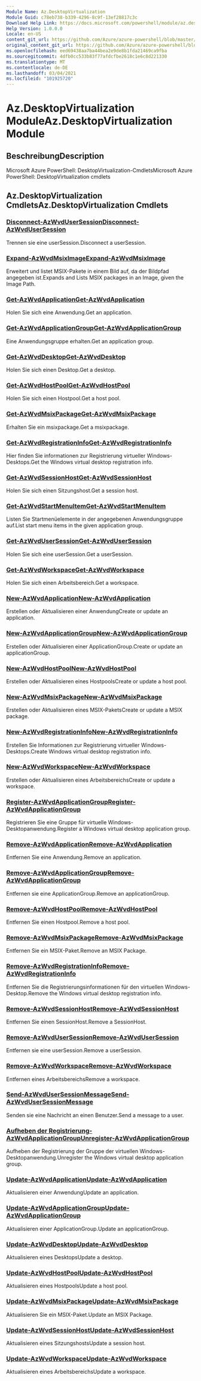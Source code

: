 ```yaml
---
Module Name: Az.DesktopVirtualization
Module Guid: c78eb738-b339-4296-8c9f-13ef28817c3c
Download Help Link: https://docs.microsoft.com/powershell/module/az.desktopvirtualization
Help Version: 1.0.0.0
Locale: en-US
content_git_url: https://github.com/Azure/azure-powershell/blob/master/src/DesktopVirtualization/help/Az.DesktopVirtualization.md
original_content_git_url: https://github.com/Azure/azure-powershell/blob/master/src/DesktopVirtualization/help/Az.DesktopVirtualization.md
ms.openlocfilehash: eed69438aa7ba44bea2e9de8b1fda21469ca9fba
ms.sourcegitcommit: 4dfb0cc533b83f77afdcfbe2618c1e6c8d221330
ms.translationtype: MT
ms.contentlocale: de-DE
ms.lasthandoff: 03/04/2021
ms.locfileid: "101925720"
---
```

# <span data-ttu-id="48db6-101">Az.DesktopVirtualization Module</span><span class="sxs-lookup"><span data-stu-id="48db6-101">Az.DesktopVirtualization Module</span></span>
## <span data-ttu-id="48db6-102">Beschreibung</span><span class="sxs-lookup"><span data-stu-id="48db6-102">Description</span></span>
<span data-ttu-id="48db6-103">Microsoft Azure PowerShell: DesktopVirtualization-Cmdlets</span><span class="sxs-lookup"><span data-stu-id="48db6-103">Microsoft Azure PowerShell: DesktopVirtualization cmdlets</span></span>

## <span data-ttu-id="48db6-104">Az.DesktopVirtualization Cmdlets</span><span class="sxs-lookup"><span data-stu-id="48db6-104">Az.DesktopVirtualization Cmdlets</span></span>
### [<span data-ttu-id="48db6-105">Disconnect-AzWvdUserSession</span><span class="sxs-lookup"><span data-stu-id="48db6-105">Disconnect-AzWvdUserSession</span></span>](Disconnect-AzWvdUserSession.md)
<span data-ttu-id="48db6-106">Trennen sie eine userSession.</span><span class="sxs-lookup"><span data-stu-id="48db6-106">Disconnect a userSession.</span></span>

### [<span data-ttu-id="48db6-107">Expand-AzWvdMsixImage</span><span class="sxs-lookup"><span data-stu-id="48db6-107">Expand-AzWvdMsixImage</span></span>](Expand-AzWvdMsixImage.md)
<span data-ttu-id="48db6-108">Erweitert und listet MSIX-Pakete in einem Bild auf, da der Bildpfad angegeben ist.</span><span class="sxs-lookup"><span data-stu-id="48db6-108">Expands and Lists MSIX packages in an Image, given the Image Path.</span></span>

### [<span data-ttu-id="48db6-109">Get-AzWvdApplication</span><span class="sxs-lookup"><span data-stu-id="48db6-109">Get-AzWvdApplication</span></span>](Get-AzWvdApplication.md)
<span data-ttu-id="48db6-110">Holen Sie sich eine Anwendung.</span><span class="sxs-lookup"><span data-stu-id="48db6-110">Get an application.</span></span>

### [<span data-ttu-id="48db6-111">Get-AzWvdApplicationGroup</span><span class="sxs-lookup"><span data-stu-id="48db6-111">Get-AzWvdApplicationGroup</span></span>](Get-AzWvdApplicationGroup.md)
<span data-ttu-id="48db6-112">Eine Anwendungsgruppe erhalten.</span><span class="sxs-lookup"><span data-stu-id="48db6-112">Get an application group.</span></span>

### [<span data-ttu-id="48db6-113">Get-AzWvdDesktop</span><span class="sxs-lookup"><span data-stu-id="48db6-113">Get-AzWvdDesktop</span></span>](Get-AzWvdDesktop.md)
<span data-ttu-id="48db6-114">Holen Sie sich einen Desktop.</span><span class="sxs-lookup"><span data-stu-id="48db6-114">Get a desktop.</span></span>

### [<span data-ttu-id="48db6-115">Get-AzWvdHostPool</span><span class="sxs-lookup"><span data-stu-id="48db6-115">Get-AzWvdHostPool</span></span>](Get-AzWvdHostPool.md)
<span data-ttu-id="48db6-116">Holen Sie sich einen Hostpool.</span><span class="sxs-lookup"><span data-stu-id="48db6-116">Get a host pool.</span></span>

### [<span data-ttu-id="48db6-117">Get-AzWvdMsixPackage</span><span class="sxs-lookup"><span data-stu-id="48db6-117">Get-AzWvdMsixPackage</span></span>](Get-AzWvdMsixPackage.md)
<span data-ttu-id="48db6-118">Erhalten Sie ein msixpackage.</span><span class="sxs-lookup"><span data-stu-id="48db6-118">Get a msixpackage.</span></span>

### [<span data-ttu-id="48db6-119">Get-AzWvdRegistrationInfo</span><span class="sxs-lookup"><span data-stu-id="48db6-119">Get-AzWvdRegistrationInfo</span></span>](Get-AzWvdRegistrationInfo.md)
<span data-ttu-id="48db6-120">Hier finden Sie informationen zur Registrierung virtueller Windows-Desktops.</span><span class="sxs-lookup"><span data-stu-id="48db6-120">Get the Windows virtual desktop registration info.</span></span>

### [<span data-ttu-id="48db6-121">Get-AzWvdSessionHost</span><span class="sxs-lookup"><span data-stu-id="48db6-121">Get-AzWvdSessionHost</span></span>](Get-AzWvdSessionHost.md)
<span data-ttu-id="48db6-122">Holen Sie sich einen Sitzungshost.</span><span class="sxs-lookup"><span data-stu-id="48db6-122">Get a session host.</span></span>

### [<span data-ttu-id="48db6-123">Get-AzWvdStartMenuItem</span><span class="sxs-lookup"><span data-stu-id="48db6-123">Get-AzWvdStartMenuItem</span></span>](Get-AzWvdStartMenuItem.md)
<span data-ttu-id="48db6-124">Listen Sie Startmenüelemente in der angegebenen Anwendungsgruppe auf.</span><span class="sxs-lookup"><span data-stu-id="48db6-124">List start menu items in the given application group.</span></span>

### [<span data-ttu-id="48db6-125">Get-AzWvdUserSession</span><span class="sxs-lookup"><span data-stu-id="48db6-125">Get-AzWvdUserSession</span></span>](Get-AzWvdUserSession.md)
<span data-ttu-id="48db6-126">Holen Sie sich eine userSession.</span><span class="sxs-lookup"><span data-stu-id="48db6-126">Get a userSession.</span></span>

### [<span data-ttu-id="48db6-127">Get-AzWvdWorkspace</span><span class="sxs-lookup"><span data-stu-id="48db6-127">Get-AzWvdWorkspace</span></span>](Get-AzWvdWorkspace.md)
<span data-ttu-id="48db6-128">Holen Sie sich einen Arbeitsbereich.</span><span class="sxs-lookup"><span data-stu-id="48db6-128">Get a workspace.</span></span>

### [<span data-ttu-id="48db6-129">New-AzWvdApplication</span><span class="sxs-lookup"><span data-stu-id="48db6-129">New-AzWvdApplication</span></span>](New-AzWvdApplication.md)
<span data-ttu-id="48db6-130">Erstellen oder Aktualisieren einer Anwendung</span><span class="sxs-lookup"><span data-stu-id="48db6-130">Create or update an application.</span></span>

### [<span data-ttu-id="48db6-131">New-AzWvdApplicationGroup</span><span class="sxs-lookup"><span data-stu-id="48db6-131">New-AzWvdApplicationGroup</span></span>](New-AzWvdApplicationGroup.md)
<span data-ttu-id="48db6-132">Erstellen oder Aktualisieren einer ApplicationGroup.</span><span class="sxs-lookup"><span data-stu-id="48db6-132">Create or update an applicationGroup.</span></span>

### [<span data-ttu-id="48db6-133">New-AzWvdHostPool</span><span class="sxs-lookup"><span data-stu-id="48db6-133">New-AzWvdHostPool</span></span>](New-AzWvdHostPool.md)
<span data-ttu-id="48db6-134">Erstellen oder Aktualisieren eines Hostpools</span><span class="sxs-lookup"><span data-stu-id="48db6-134">Create or update a host pool.</span></span>

### [<span data-ttu-id="48db6-135">New-AzWvdMsixPackage</span><span class="sxs-lookup"><span data-stu-id="48db6-135">New-AzWvdMsixPackage</span></span>](New-AzWvdMsixPackage.md)
<span data-ttu-id="48db6-136">Erstellen oder Aktualisieren eines MSIX-Pakets</span><span class="sxs-lookup"><span data-stu-id="48db6-136">Create or update a MSIX package.</span></span>

### [<span data-ttu-id="48db6-137">New-AzWvdRegistrationInfo</span><span class="sxs-lookup"><span data-stu-id="48db6-137">New-AzWvdRegistrationInfo</span></span>](New-AzWvdRegistrationInfo.md)
<span data-ttu-id="48db6-138">Erstellen Sie Informationen zur Registrierung virtueller Windows-Desktops.</span><span class="sxs-lookup"><span data-stu-id="48db6-138">Create Windows virtual desktop registration info.</span></span>

### [<span data-ttu-id="48db6-139">New-AzWvdWorkspace</span><span class="sxs-lookup"><span data-stu-id="48db6-139">New-AzWvdWorkspace</span></span>](New-AzWvdWorkspace.md)
<span data-ttu-id="48db6-140">Erstellen oder Aktualisieren eines Arbeitsbereichs</span><span class="sxs-lookup"><span data-stu-id="48db6-140">Create or update a workspace.</span></span>

### [<span data-ttu-id="48db6-141">Register-AzWvdApplicationGroup</span><span class="sxs-lookup"><span data-stu-id="48db6-141">Register-AzWvdApplicationGroup</span></span>](Register-AzWvdApplicationGroup.md)
<span data-ttu-id="48db6-142">Registrieren Sie eine Gruppe für virtuelle Windows-Desktopanwendung.</span><span class="sxs-lookup"><span data-stu-id="48db6-142">Register a Windows virtual desktop application group.</span></span>

### [<span data-ttu-id="48db6-143">Remove-AzWvdApplication</span><span class="sxs-lookup"><span data-stu-id="48db6-143">Remove-AzWvdApplication</span></span>](Remove-AzWvdApplication.md)
<span data-ttu-id="48db6-144">Entfernen Sie eine Anwendung.</span><span class="sxs-lookup"><span data-stu-id="48db6-144">Remove an application.</span></span>

### [<span data-ttu-id="48db6-145">Remove-AzWvdApplicationGroup</span><span class="sxs-lookup"><span data-stu-id="48db6-145">Remove-AzWvdApplicationGroup</span></span>](Remove-AzWvdApplicationGroup.md)
<span data-ttu-id="48db6-146">Entfernen sie eine ApplicationGroup.</span><span class="sxs-lookup"><span data-stu-id="48db6-146">Remove an applicationGroup.</span></span>

### [<span data-ttu-id="48db6-147">Remove-AzWvdHostPool</span><span class="sxs-lookup"><span data-stu-id="48db6-147">Remove-AzWvdHostPool</span></span>](Remove-AzWvdHostPool.md)
<span data-ttu-id="48db6-148">Entfernen Sie einen Hostpool.</span><span class="sxs-lookup"><span data-stu-id="48db6-148">Remove a host pool.</span></span>

### [<span data-ttu-id="48db6-149">Remove-AzWvdMsixPackage</span><span class="sxs-lookup"><span data-stu-id="48db6-149">Remove-AzWvdMsixPackage</span></span>](Remove-AzWvdMsixPackage.md)
<span data-ttu-id="48db6-150">Entfernen Sie ein MSIX-Paket.</span><span class="sxs-lookup"><span data-stu-id="48db6-150">Remove an MSIX Package.</span></span>

### [<span data-ttu-id="48db6-151">Remove-AzWvdRegistrationInfo</span><span class="sxs-lookup"><span data-stu-id="48db6-151">Remove-AzWvdRegistrationInfo</span></span>](Remove-AzWvdRegistrationInfo.md)
<span data-ttu-id="48db6-152">Entfernen Sie die Registrierungsinformationen für den virtuellen Windows-Desktop.</span><span class="sxs-lookup"><span data-stu-id="48db6-152">Remove the Windows virtual desktop registration info.</span></span>

### [<span data-ttu-id="48db6-153">Remove-AzWvdSessionHost</span><span class="sxs-lookup"><span data-stu-id="48db6-153">Remove-AzWvdSessionHost</span></span>](Remove-AzWvdSessionHost.md)
<span data-ttu-id="48db6-154">Entfernen Sie einen SessionHost.</span><span class="sxs-lookup"><span data-stu-id="48db6-154">Remove a SessionHost.</span></span>

### [<span data-ttu-id="48db6-155">Remove-AzWvdUserSession</span><span class="sxs-lookup"><span data-stu-id="48db6-155">Remove-AzWvdUserSession</span></span>](Remove-AzWvdUserSession.md)
<span data-ttu-id="48db6-156">Entfernen sie eine userSession.</span><span class="sxs-lookup"><span data-stu-id="48db6-156">Remove a userSession.</span></span>

### [<span data-ttu-id="48db6-157">Remove-AzWvdWorkspace</span><span class="sxs-lookup"><span data-stu-id="48db6-157">Remove-AzWvdWorkspace</span></span>](Remove-AzWvdWorkspace.md)
<span data-ttu-id="48db6-158">Entfernen eines Arbeitsbereichs</span><span class="sxs-lookup"><span data-stu-id="48db6-158">Remove a workspace.</span></span>

### [<span data-ttu-id="48db6-159">Send-AzWvdUserSessionMessage</span><span class="sxs-lookup"><span data-stu-id="48db6-159">Send-AzWvdUserSessionMessage</span></span>](Send-AzWvdUserSessionMessage.md)
<span data-ttu-id="48db6-160">Senden sie eine Nachricht an einen Benutzer.</span><span class="sxs-lookup"><span data-stu-id="48db6-160">Send a message to a user.</span></span>

### [<span data-ttu-id="48db6-161">Aufheben der Registrierung-AzWvdApplicationGroup</span><span class="sxs-lookup"><span data-stu-id="48db6-161">Unregister-AzWvdApplicationGroup</span></span>](Unregister-AzWvdApplicationGroup.md)
<span data-ttu-id="48db6-162">Aufheben der Registrierung der Gruppe der virtuellen Windows-Desktopanwendung.</span><span class="sxs-lookup"><span data-stu-id="48db6-162">Unregister the Windows virtual desktop application group.</span></span>

### [<span data-ttu-id="48db6-163">Update-AzWvdApplication</span><span class="sxs-lookup"><span data-stu-id="48db6-163">Update-AzWvdApplication</span></span>](Update-AzWvdApplication.md)
<span data-ttu-id="48db6-164">Aktualisieren einer Anwendung</span><span class="sxs-lookup"><span data-stu-id="48db6-164">Update an application.</span></span>

### [<span data-ttu-id="48db6-165">Update-AzWvdApplicationGroup</span><span class="sxs-lookup"><span data-stu-id="48db6-165">Update-AzWvdApplicationGroup</span></span>](Update-AzWvdApplicationGroup.md)
<span data-ttu-id="48db6-166">Aktualisieren einer ApplicationGroup.</span><span class="sxs-lookup"><span data-stu-id="48db6-166">Update an applicationGroup.</span></span>

### [<span data-ttu-id="48db6-167">Update-AzWvdDesktop</span><span class="sxs-lookup"><span data-stu-id="48db6-167">Update-AzWvdDesktop</span></span>](Update-AzWvdDesktop.md)
<span data-ttu-id="48db6-168">Aktualisieren eines Desktops</span><span class="sxs-lookup"><span data-stu-id="48db6-168">Update a desktop.</span></span>

### [<span data-ttu-id="48db6-169">Update-AzWvdHostPool</span><span class="sxs-lookup"><span data-stu-id="48db6-169">Update-AzWvdHostPool</span></span>](Update-AzWvdHostPool.md)
<span data-ttu-id="48db6-170">Aktualisieren eines Hostpools</span><span class="sxs-lookup"><span data-stu-id="48db6-170">Update a host pool.</span></span>

### [<span data-ttu-id="48db6-171">Update-AzWvdMsixPackage</span><span class="sxs-lookup"><span data-stu-id="48db6-171">Update-AzWvdMsixPackage</span></span>](Update-AzWvdMsixPackage.md)
<span data-ttu-id="48db6-172">Aktualisieren Sie ein MSIX-Paket.</span><span class="sxs-lookup"><span data-stu-id="48db6-172">Update an  MSIX Package.</span></span>

### [<span data-ttu-id="48db6-173">Update-AzWvdSessionHost</span><span class="sxs-lookup"><span data-stu-id="48db6-173">Update-AzWvdSessionHost</span></span>](Update-AzWvdSessionHost.md)
<span data-ttu-id="48db6-174">Aktualisieren eines Sitzungshosts</span><span class="sxs-lookup"><span data-stu-id="48db6-174">Update a session host.</span></span>

### [<span data-ttu-id="48db6-175">Update-AzWvdWorkspace</span><span class="sxs-lookup"><span data-stu-id="48db6-175">Update-AzWvdWorkspace</span></span>](Update-AzWvdWorkspace.md)
<span data-ttu-id="48db6-176">Aktualisieren eines Arbeitsbereichs</span><span class="sxs-lookup"><span data-stu-id="48db6-176">Update a workspace.</span></span>

